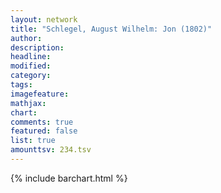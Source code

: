 ```yaml
---
layout: network
title: "Schlegel, August Wilhelm: Jon (1802)"
author:
description:
headline:
modified:
category:
tags:
imagefeature: 
mathjax: 
chart: 
comments: true
featured: false
list: true
amounttsv: 234.tsv
---
```

{% include barchart.html %}

